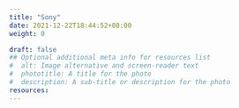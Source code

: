 ```yaml
---
title: "Sony"
date: 2021-12-22T18:44:52+08:00
weight: 0

draft: false
## Optional additional meta info for resources list
#  alt: Image alternative and screen-reader text
#  phototitle: A title for the photo
#  description: A sub-title or description for the photo
resources:
---
```

